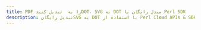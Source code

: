 ---title: PDF را به  تبدیل کنیدDOT، SVG به DOT مبدل رایگان یا Perl SDKdescription: تبدیل رایگانSVG به DOT با استفاده از Perl Cloud APIs & SDK همچنین اسناد PDF را در Cloud ایجاد، ویرایش و رندر کنید.---